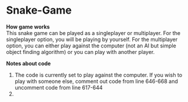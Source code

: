 # Snake-Game
**How game works** </br>
This snake game can be played as a singleplayer or multiplayer. For the singleplayer option, you will be playing by yourself. For the multiplayer option, you can either play against the computer (not an AI but simple object finding algorithm) or you can play with another player.

**Notes about code**
1. The code is currently set to play against the computer. If you wish to play with someone else, comment out code from line 646-668 and uncomment code from line 617-644
2. 
